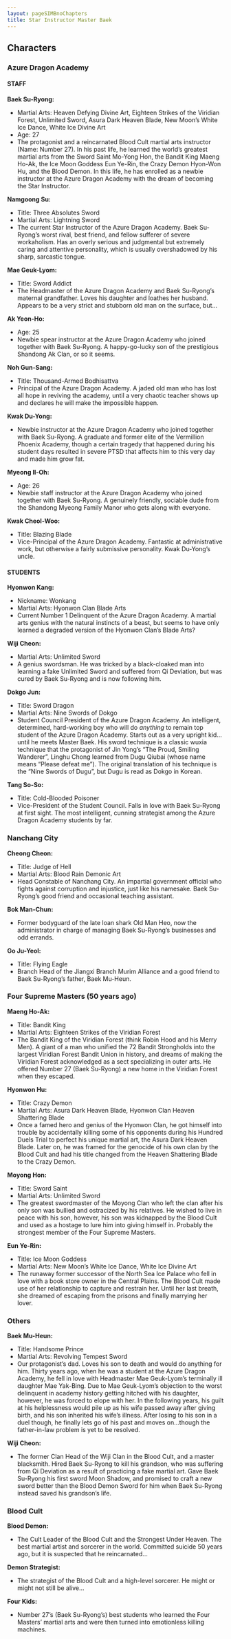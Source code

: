 ```yaml
---
layout: pageSIMBnoChapters
title: Star Instructor Master Baek
---
```


## Characters

### Azure Dragon Academy

#### STAFF

**Baek Su-Ryong:** 

- Martial Arts: Heaven Defying Divine Art, Eighteen Strikes of the Viridian Forest, Unlimited Sword, Asura Dark Heaven Blade, New Moon’s White Ice Dance, White Ice Divine Art
- Age: 27
- The protagonist and a reincarnated Blood Cult martial arts instructor (Name: Number 27). In his past life, he learned the world’s greatest martial arts from the Sword Saint Mo-Yong Hon, the Bandit King Maeng Ho-Ak, the Ice Moon Goddess Eun Ye-Rin, the Crazy Demon Hyon-Won Hu, and the Blood Demon. In this life, he has enrolled as a newbie instructor at the Azure Dragon Academy with the dream of becoming the Star Instructor.

**Namgoong Su:** 

- Title: Three Absolutes Sword
- Martial Arts: Lightning Sword
- The current Star Instructor of the Azure Dragon Academy. Baek Su-Ryong’s worst rival, best friend, and fellow sufferer of severe workaholism. Has an overly serious and judgmental but extremely caring and attentive personality, which is usually overshadowed by his sharp, sarcastic tongue.

**Mae Geuk-Lyom:**

- Title: Sword Addict
- The Headmaster of the Azure Dragon Academy and Baek Su-Ryong’s maternal grandfather. Loves his daughter and loathes her husband. Appears to be a very strict and stubborn old man on the surface, but…

**Ak Yeon-Ho:**

- Age: 25
- Newbie spear instructor at the Azure Dragon Academy who joined together with Baek Su-Ryong. A happy-go-lucky son of the prestigious Shandong Ak Clan, or so it seems.

**Noh Gun-Sang:**

- Title: Thousand-Armed Bodhisattva
- Principal of the Azure Dragon Academy. A jaded old man who has lost all hope in reviving the academy, until a very chaotic teacher shows up and declares he will make the impossible happen.

**Kwak Du-Yong:**

- Newbie instructor at the Azure Dragon Academy who joined together with Baek Su-Ryong. A graduate and former elite of the Vermillion Phoenix Academy, though a certain tragedy that happened during his student days resulted in severe PTSD that affects him to this very day and made him grow fat.

**Myeong Il-Oh:**

- Age: 26
- Newbie staff instructor at the Azure Dragon Academy who joined together with Baek Su-Ryong. A genuinely friendly, sociable dude from the Shandong Myeong Family Manor who gets along with everyone.

**Kwak Cheol-Woo:**

- Title:  Blazing Blade
- Vice-Principal of the Azure Dragon Academy. Fantastic at administrative work, but otherwise a fairly submissive personality. Kwak Du-Yong’s uncle.



#### STUDENTS

**Hyonwon Kang:**

- Nickname: Wonkang
- Martial Arts: Hyonwon Clan Blade Arts
- Current Number 1 Delinquent of the Azure Dragon Academy. A martial arts genius with the natural instincts of a beast, but seems to have only learned a degraded version of the Hyonwon Clan’s Blade Arts?

**Wiji Cheon:**

- Martial Arts: Unlimited Sword
- A genius swordsman. He was tricked by a black-cloaked man into learning a fake Unlimited Sword and suffered from Qi Deviation, but was cured by Baek Su-Ryong and is now following him.

**Dokgo Jun:**

- Title: Sword Dragon
- Martial Arts: Nine Swords of Dokgo
- Student Council President of the Azure Dragon Academy. An intelligent, determined, hard-working boy who will do *anything* to remain top student of the Azure Dragon Academy. Starts out as a very upright kid…until he meets Master Baek. His sword technique is a classic wuxia technique that the protagonist of Jin Yong’s “The Proud, Smiling Wanderer”, Linghu Chong learned from Dugu Qiubai (whose name means “Please defeat me”). The original translation of his technique is the “Nine Swords of Dugu”, but Dugu is read as Dokgo in Korean.

**Tang So-So:**

- Title: Cold-Blooded Poisoner
- Vice-President of the Student Council. Falls in love with Baek Su-Ryong at first sight. The most intelligent, cunning strategist among the Azure Dragon Academy students by far.



### Nanchang City

**Cheong Cheon:**

- Title: Judge of Hell
- Martial Arts: Blood Rain Demonic Art
- Head Constable of Nanchang City. An impartial government official who fights against corruption and injustice, just like his namesake. Baek Su-Ryong’s good friend and occasional teaching assistant.

**Bok Man-Chun:**

- Former bodyguard of the late loan shark Old Man Heo, now the administrator in charge of managing Baek Su-Ryong’s businesses and odd errands.

**Go Ju-Yeol:**

- Title: Flying Eagle
- Branch Head of the Jiangxi Branch Murim Alliance and a good friend to Baek Su-Ryong’s father, Baek Mu-Heun.



### Four Supreme Masters (50 years ago)

**Maeng Ho-Ak:**

- Title: Bandit King
- Martial Arts: Eighteen Strikes of the Viridian Forest
- The Bandit King of the Viridian Forest (think Robin Hood and his Merry Men). A giant of a man who unified the 72 Bandit Strongholds into the largest Viridian Forest Bandit Union in history, and dreams of making the Viridian Forest acknowledged as a sect specializing in outer arts. He offered  Number 27 (Baek Su-Ryong) a new home in the Viridian Forest when they escaped.

**Hyonwon Hu:**

- Title: Crazy Demon
- Martial Arts: Asura Dark Heaven Blade, Hyonwon Clan Heaven Shattering Blade
- Once a famed hero and genius of the Hyonwon Clan, he got himself into trouble by accidentally killing some of his opponents during his Hundred Duels Trial to perfect his unique martial art, the Asura Dark Heaven Blade. Later on, he was framed for the genocide of his own clan by the Blood Cult and had his title changed from the Heaven Shattering Blade to the Crazy Demon.

**Moyong Hon:**

- Title: Sword Saint
- Martial Arts: Unlimited Sword
- The greatest swordmaster of the Moyong Clan who left the clan after his only son was bullied and ostracized by his relatives. He wished to live in peace with his son, however, his son was kidnapped by the Blood Cult and used as a hostage to lure him into giving himself in. Probably the strongest member of the Four Supreme Masters.

**Eun Ye-Rin:**

- Title: Ice Moon Goddess
- Martial Arts: New Moon’s White Ice Dance, White Ice Divine Art
- The runaway former successor of the North Sea Ice Palace who fell in love with a book store owner in the Central Plains. The Blood Cult made use of her relationship to capture and restrain her. Until her last breath, she dreamed of escaping from the prisons and finally marrying her lover.



### Others

**Baek Mu-Heun:**

- Title: Handsome Prince
- Martial Arts: Revolving Tempest Sword
- Our protagonist’s dad. Loves his son to death and would do anything for him. Thirty years ago, when he was a student at the Azure Dragon Academy, he fell in love with Headmaster Mae Geuk-Lyom’s terminally ill daughter Mae Yak-Bing. Due to Mae Geuk-Lyom’s objection to the worst delinquent in academy history getting hitched with his daughter, however, he was forced to elope with her. In the following years, his guilt at his helplessness would pile up as his wife passed away after giving birth, and his son inherited his wife’s illness. After losing to his son in a duel though, he finally lets go of his past and moves on…though the father-in-law problem is yet to be resolved.

**Wiji Cheon:**

- The former Clan Head of the Wiji Clan in the Blood Cult, and a master blacksmith. Hired Baek Su-Ryong to kill his grandson, who was suffering from Qi Deviation as a result of practicing a fake martial art. Gave Baek Su-Ryong his first sword Moon Shadow, and promised to craft a new sword better than the Blood Demon Sword for him when Baek Su-Ryong instead saved his grandson’s life.



### Blood Cult

**Blood Demon:**

- The Cult Leader of the Blood Cult and the Strongest Under Heaven. The best martial artist and sorcerer in the world. Committed suicide 50 years ago, but it is suspected that he reincarnated…

**Demon Strategist:**

- The strategist of the Blood Cult and a high-level sorcerer. He might or might not still be alive…

**Four Kids:**

- Number 27’s (Baek Su-Ryong’s) best students who learned the Four Masters’ martial arts and were then turned into emotionless killing machines.
